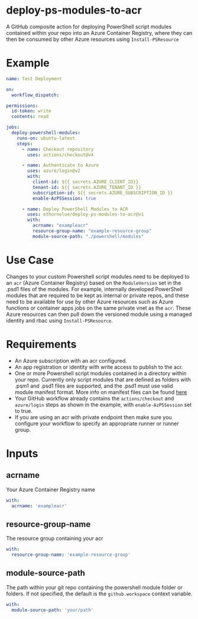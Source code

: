 # deploy-ps-modules-to-acr

A GitHub composite action for deploying PowerShell script modules contained within your repo into an Azure Container Registry, where they can then be consumed by other Azure resources using `Install-PSResource`

# Example
```yaml
name: Test Deployment

on:
  workflow_dispatch:

permissions:
  id-token: write
  contents: read

jobs:
  deploy-powershell-modules:
    runs-on: ubuntu-latest
    steps:
      - name: Checkout repository
        uses: actions/checkout@v4

      - name: Authenticate to Azure
        uses: azure/login@v2
        with:
          client-id: ${{ secrets.AZURE_CLIENT_ID}}
          tenant-id: ${{ secrets.AZURE_TENANT_ID }}
          subscription-id: ${{ secrets.AZURE_SUBSCRIPTION_ID }}
          enable-AzPSSession: true

      - name: Deploy PowerShell Modules to ACR
        uses: ethorneloe/deploy-ps-modules-to-acr@v1
        with:
          acrname: "exampleacr"
          resource-group-name: "example-resource-group"
          module-source-path: "./powershell/modules"
```

# Use Case
Changes to your custom Powershell script modules need to be deployed to an `acr` (Azure Container Registry) based on the `ModuleVersion` set in the .psd1 files of the modules. For example, internally developed PowerShell modules that are required to be kept as internal or private repos, and these need to be available for use by other Azure resources such as Azure functions or container apps jobs on the same private vnet as the `acr`.  These Azure resources can then pull down the versioned module using a managed identity and rbac using `Install-PSResource`.

# Requirements
- An Azure subscription with an acr configured.
- An app registration or identity with write access to publish to the acr.
- One or more Powershell script modules contained in a directory within your repo. Currently only script modules that are defined as folders with .psm1 and .psd1 files are supported, and the .psd1 must use valid module manifest format. More info on manifest files can be found [here](https://learn.microsoft.com/en-us/powershell/scripting/developer/module/how-to-write-a-powershell-module-manifest?view=powershell-7.4)
- Your GitHub workflow already contains the `actions/checkout` and `azure/login` steps as shown in the example, with `enable-AzPSSession` set to true.
- If you are using an acr with private endpoint then make sure you configure your workflow to specify an appropriate runner or runner group.

# Inputs
## acrname
Your Azure Container Registry name
```yaml
with:
  acrname: 'exampleacr'
```

## resource-group-name
The resource group containing your acr
```yaml
with:
  resource-group-name: 'example-resource-group'
```

## module-source-path
The path within your git repo containing the powershell module folder or folders. If not specified, the default is the `github.workspace` context variable.
```yaml
with:
  module-source-path: 'your/path'
```
